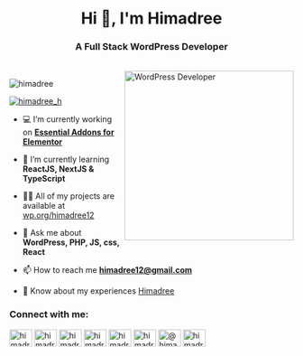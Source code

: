 <h1 align="center">Hi 👋, I'm Himadree</h1>
<h3 align="center">A Full Stack WordPress Developer</h3>
<br>
<img align="right" alt="WordPress Developer"  width="300" src="https://himadree.com/github/Programming.png" />

<p align="left"> <img src="https://komarev.com/ghpvc/?username=himadree&label=Profile%20views&color=0e75b6&style=flat" alt="himadree" /> </p>

<p align="left"> <a href="https://twitter.com/himadree_h" target="blank"><img src="https://img.shields.io/twitter/follow/himadree_h?logo=twitter&style=for-the-badge" alt="himadree_h" /></a> </p>

- 💻 I’m currently working on **[Essential Addons for Elementor](https://wordpress.org/plugins/essential-addons-for-elementor-lite/)**

- 🌱 I’m currently learning **ReactJS, NextJS & TypeScript**

- 👨‍💻 All of my projects are available at [wp.org/himadree12](https://profiles.wordpress.org/himadree12/)

- 💬 Ask me about **WordPress, PHP, JS, css, React**

- 📫 How to reach me **himadree12@gmail.com**

- 📄 Know about my experiences [Himadree](https://himadree.com/)


<h3 align="left">Connect with me:</h3>
<p align="left">
<a href="https://codepen.io/himadree" target="blank"><img align="center" src="https://raw.githubusercontent.com/rahuldkjain/github-profile-readme-generator/master/src/images/icons/Social/codepen.svg" alt="himadree" height="30" width="40" /></a>
<a href="https://dev.to/himadree" target="blank"><img align="center" src="https://raw.githubusercontent.com/rahuldkjain/github-profile-readme-generator/master/src/images/icons/Social/devto.svg" alt="himadree" height="30" width="40" /></a>
<a href="https://twitter.com/himadree_h" target="blank"><img align="center" src="https://raw.githubusercontent.com/rahuldkjain/github-profile-readme-generator/master/src/images/icons/Social/twitter.svg" alt="himadree_h" height="30" width="40" /></a>
<a href="https://linkedin.com/in/himadree-halder" target="blank"><img align="center" src="https://raw.githubusercontent.com/rahuldkjain/github-profile-readme-generator/master/src/images/icons/Social/linked-in-alt.svg" alt="himadree-halder" height="30" width="40" /></a>
<a href="https://fb.com/himadree.h" target="blank"><img align="center" src="https://raw.githubusercontent.com/rahuldkjain/github-profile-readme-generator/master/src/images/icons/Social/facebook.svg" alt="himadree.h" height="30" width="40" /></a>
<a href="https://instagram.com/himadree.h" target="blank"><img align="center" src="https://raw.githubusercontent.com/rahuldkjain/github-profile-readme-generator/master/src/images/icons/Social/instagram.svg" alt="himadree.h" height="30" width="40" /></a>
<a href="https://medium.com/@himadree12" target="blank"><img align="center" src="https://raw.githubusercontent.com/rahuldkjain/github-profile-readme-generator/master/src/images/icons/Social/medium.svg" alt="@himadree12" height="30" width="40" /></a>
<a href="https://www.hackerrank.com/himadree" target="blank"><img align="center" src="https://raw.githubusercontent.com/rahuldkjain/github-profile-readme-generator/master/src/images/icons/Social/hackerrank.svg" alt="himadree" height="30" width="40" /></a>
</p>

